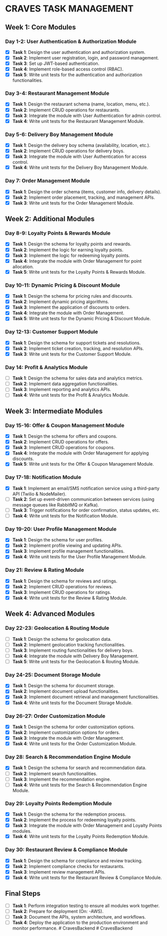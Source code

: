 # CRAVES TASK MANAGEMENT

## Week 1: Core Modules

### Day 1-2: User Authentication & Authorization Module
- [x] **Task 1**: Design the user authentication and authorization system.
- [x] **Task 2**: Implement user registration, login, and password management.
- [x] **Task 3**: Set up JWT-based authentication.
- [x] **Task 4**: Implement role-based access control (RBAC).
- [x] **Task 5**: Write unit tests for the authentication and authorization functionalities.

### Day 3-4: Restaurant Management Module
- [x] **Task 1**: Design the restaurant schema (name, location, menu, etc.).
- [x] **Task 2**: Implement CRUD operations for restaurants.
- [x] **Task 3**: Integrate the module with User Authentication for admin control.
- [x] **Task 4**: Write unit tests for the Restaurant Management Module.

### Day 5-6: Delivery Boy Management Module
- [x] **Task 1**: Design the delivery boy schema (availability, location, etc.).
- [x] **Task 2**: Implement CRUD operations for delivery boys.
- [x] **Task 3**: Integrate the module with User Authentication for access control.
- [x] **Task 4**: Write unit tests for the Delivery Boy Management Module.

### Day 7: Order Management Module
- [x] **Task 1**: Design the order schema (items, customer info, delivery details).
- [x] **Task 2**: Implement order placement, tracking, and management APIs.
- [x] **Task 3**: Write unit tests for the Order Management Module.

## Week 2: Additional Modules

### Day 8-9: Loyalty Points & Rewards Module
- [x] **Task 1**: Design the schema for loyalty points and rewards.
- [x] **Task 2**: Implement the logic for earning loyalty points.
- [x] **Task 3**: Implement the logic for redeeming loyalty points.
- [x] **Task 4**: Integrate the module with Order Management for point allocation.
- [x] **Task 5**: Write unit tests for the Loyalty Points & Rewards Module.

### Day 10-11: Dynamic Pricing & Discount Module
- [x] **Task 1**: Design the schema for pricing rules and discounts.
- [x] **Task 2**: Implement dynamic pricing algorithms.
- [x] **Task 3**: Implement the application of discounts to orders.
- [x] **Task 4**: Integrate the module with Order Management.
- [x] **Task 5**: Write unit tests for the Dynamic Pricing & Discount Module.

### Day 12-13: Customer Support Module
- [x] **Task 1**: Design the schema for support tickets and resolutions.
- [x] **Task 2**: Implement ticket creation, tracking, and resolution APIs.
- [x] **Task 3**: Write unit tests for the Customer Support Module.

### Day 14: Profit & Analytics Module
- [ ] **Task 1**: Design the schema for sales data and analytics metrics.
- [ ] **Task 2**: Implement data aggregation functionalities.
- [ ] **Task 3**: Implement reporting and analytics APIs.
- [ ] **Task 4**: Write unit tests for the Profit & Analytics Module.

## Week 3: Intermediate Modules

### Day 15-16: Offer & Coupon Management Module
- [x] **Task 1**: Design the schema for offers and coupons.
- [x] **Task 2**: Implement CRUD operations for offers.
- [x] **Task 3**: Implement CRUD operations for coupons.
- [x] **Task 4**: Integrate the module with Order Management for applying discounts.
- [x] **Task 5**: Write unit tests for the Offer & Coupon Management Module.

### Day 17-18: Notification Module
- [x] **Task 1**: Implement an email/SMS notification service using a third-party API (Twilio & NodeMailer).
- [ ] **Task 2**: Set up event-driven communication between services (using message queues like RabbitMQ or Kafka).
- [ ] **Task 3**: Trigger notifications for order confirmation, status updates, etc.
- [ ] **Task 4**: Write unit tests for the Notification Module.

### Day 19-20: User Profile Management Module
- [x] **Task 1**: Design the schema for user profiles.
- [x] **Task 2**: Implement profile viewing and updating APIs.
- [x] **Task 3**: Implement profile management functionalities.
- [x] **Task 4**: Write unit tests for the User Profile Management Module.

### Day 21: Review & Rating Module
- [x] **Task 1**: Design the schema for reviews and ratings.
- [x] **Task 2**: Implement CRUD operations for reviews.
- [x] **Task 3**: Implement CRUD operations for ratings.
- [x] **Task 4**: Write unit tests for the Review & Rating Module.

## Week 4: Advanced Modules

### Day 22-23: Geolocation & Routing Module
- [ ] **Task 1**: Design the schema for geolocation data.
- [ ] **Task 2**: Implement geolocation tracking functionalities.
- [ ] **Task 3**: Implement routing functionalities for delivery boys.
- [ ] **Task 4**: Integrate the module with Delivery Boy Management.
- [ ] **Task 5**: Write unit tests for the Geolocation & Routing Module.

### Day 24-25: Document Storage Module
- [x] **Task 1**: Design the schema for document storage.
- [x] **Task 2**: Implement document upload functionalities.
- [x] **Task 3**: Implement document retrieval and management functionalities.
- [x] **Task 4**: Write unit tests for the Document Storage Module.

### Day 26-27: Order Customization Module
- [x] **Task 1**: Design the schema for order customization options.
- [x] **Task 2**: Implement customization options for orders.
- [x] **Task 3**: Integrate the module with Order Management.
- [x] **Task 4**: Write unit tests for the Order Customization Module.

### Day 28: Search & Recommendation Engine Module
- [x] **Task 1**: Design the schema for search and recommendation data.
- [ ] **Task 2**: Implement search functionalities.
- [ ] **Task 3**: Implement the recommendation engine.
- [ ] **Task 4**: Write unit tests for the Search & Recommendation Engine Module.

### Day 29: Loyalty Points Redemption Module
- [x] **Task 1**: Design the schema for the redemption process.
- [x] **Task 2**: Implement the process for redeeming loyalty points.
- [x] **Task 3**: Integrate the module with Order Management and Loyalty Points modules.
- [x] **Task 4**: Write unit tests for the Loyalty Points Redemption Module.

### Day 30: Restaurant Review & Compliance Module
- [x] **Task 1**: Design the schema for compliance and review tracking.
- [x] **Task 2**: Implement compliance checks for restaurants.
- [x] **Task 3**: Implement review management APIs.
- [x] **Task 4**: Write unit tests for the Restaurant Review & Compliance Module.

## Final Steps
- [ ] **Task 1**: Perform integration testing to ensure all modules work together.
- [ ] **Task 2**: Prepare for deployment (On: -AWS).
- [ ] **Task 3**: Document the APIs, system architecture, and workflows.
- [ ] **Task 4**: Deploy the application to the production environment and monitor performance.
#   C r a v e s B a c k e n d  
 #   C r a v e s B a c k e n d  
 